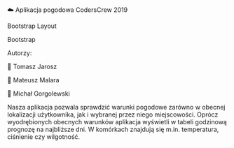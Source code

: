 :cloud: Aplikacja pogodowa
CodersCrew 2019

Bootstrap Layout

Bootstrap

Autorzy:

:man: Tomasz Jarosz

:man: Mateusz Malara

:man: Michał Gorgolewski

Nasza aplikacja pozwala sprawdzić warunki pogodowe zarówno w obecnej lokalizacji użytkownika, jak i wybranej przez niego miejscowości. Oprócz wyodrębionych obecnych warunków aplikacja wyświetli w tabeli godzinową prognozę na najbliższe dni. W komórkach znajdują się m.in. temperatura, ciśnienie czy wilgotność.
